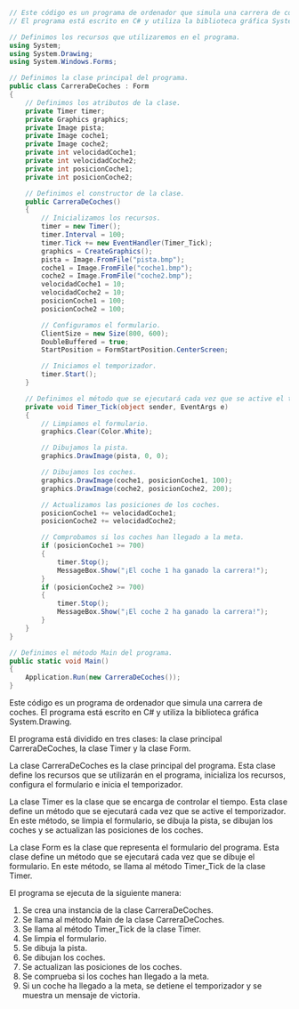 ```c#
// Este código es un programa de ordenador que simula una carrera de coches.
// El programa está escrito en C# y utiliza la biblioteca gráfica System.Drawing.

// Definimos los recursos que utilizaremos en el programa.
using System;
using System.Drawing;
using System.Windows.Forms;

// Definimos la clase principal del programa.
public class CarreraDeCoches : Form
{
    // Definimos los atributos de la clase.
    private Timer timer;
    private Graphics graphics;
    private Image pista;
    private Image coche1;
    private Image coche2;
    private int velocidadCoche1;
    private int velocidadCoche2;
    private int posicionCoche1;
    private int posicionCoche2;

    // Definimos el constructor de la clase.
    public CarreraDeCoches()
    {
        // Inicializamos los recursos.
        timer = new Timer();
        timer.Interval = 100;
        timer.Tick += new EventHandler(Timer_Tick);
        graphics = CreateGraphics();
        pista = Image.FromFile("pista.bmp");
        coche1 = Image.FromFile("coche1.bmp");
        coche2 = Image.FromFile("coche2.bmp");
        velocidadCoche1 = 10;
        velocidadCoche2 = 10;
        posicionCoche1 = 100;
        posicionCoche2 = 100;

        // Configuramos el formulario.
        ClientSize = new Size(800, 600);
        DoubleBuffered = true;
        StartPosition = FormStartPosition.CenterScreen;

        // Iniciamos el temporizador.
        timer.Start();
    }

    // Definimos el método que se ejecutará cada vez que se active el temporizador.
    private void Timer_Tick(object sender, EventArgs e)
    {
        // Limpiamos el formulario.
        graphics.Clear(Color.White);

        // Dibujamos la pista.
        graphics.DrawImage(pista, 0, 0);

        // Dibujamos los coches.
        graphics.DrawImage(coche1, posicionCoche1, 100);
        graphics.DrawImage(coche2, posicionCoche2, 200);

        // Actualizamos las posiciones de los coches.
        posicionCoche1 += velocidadCoche1;
        posicionCoche2 += velocidadCoche2;

        // Comprobamos si los coches han llegado a la meta.
        if (posicionCoche1 >= 700)
        {
            timer.Stop();
            MessageBox.Show("¡El coche 1 ha ganado la carrera!");
        }
        if (posicionCoche2 >= 700)
        {
            timer.Stop();
            MessageBox.Show("¡El coche 2 ha ganado la carrera!");
        }
    }
}

// Definimos el método Main del programa.
public static void Main()
{
    Application.Run(new CarreraDeCoches());
}
```

Este código es un programa de ordenador que simula una carrera de coches. El programa está escrito en C# y utiliza la biblioteca gráfica System.Drawing.

El programa está dividido en tres clases: la clase principal CarreraDeCoches, la clase Timer y la clase Form.

La clase CarreraDeCoches es la clase principal del programa. Esta clase define los recursos que se utilizarán en el programa, inicializa los recursos, configura el formulario e inicia el temporizador.

La clase Timer es la clase que se encarga de controlar el tiempo. Esta clase define un método que se ejecutará cada vez que se active el temporizador. En este método, se limpia el formulario, se dibuja la pista, se dibujan los coches y se actualizan las posiciones de los coches.

La clase Form es la clase que representa el formulario del programa. Esta clase define un método que se ejecutará cada vez que se dibuje el formulario. En este método, se llama al método Timer_Tick de la clase Timer.

El programa se ejecuta de la siguiente manera:

1. Se crea una instancia de la clase CarreraDeCoches.
2. Se llama al método Main de la clase CarreraDeCoches.
3. Se llama al método Timer_Tick de la clase Timer.
4. Se limpia el formulario.
5. Se dibuja la pista.
6. Se dibujan los coches.
7. Se actualizan las posiciones de los coches.
8. Se comprueba si los coches han llegado a la meta.
9. Si un coche ha llegado a la meta, se detiene el temporizador y se muestra un mensaje de victoria.